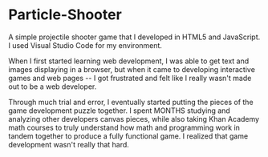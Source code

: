 # Particle-Shooter
A simple projectile shooter game that I developed in HTML5 and JavaScript. I used Visual Studio Code for my environment.  

When I first started learning web development, I was able to get text and images displaying in a browser, but when it came to developing interactive games and web pages -- I got frustrated and felt like I really wasn't made out to be a web developer. 

Through much trial and error, I eventually started putting the pieces of the game development puzzle together. I spent MONTHS studying and analyzing other developers canvas pieces, while also taking Khan Academy math courses to truly understand how math and programming work in tandem together to produce a fully functional game. I realized that game development wasn't really that hard.
